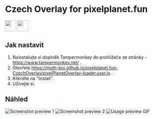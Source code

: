 # Czech Overlay for pixelplanet.fun

<a href="https://forthebadge.com"><img src="https://forthebadge.com/images/badges/made-with-typescript.svg" height="35"></a>
<a href="https://forthebadge.com"><img src="https://forthebadge.com/images/badges/powered-by-coders-sweat.svg" height="35"></a>

## Jak nastavit

1. Nainstalujte si doplněk Tampermonkey do prohlížeče ze stránky - <https://www.tampermonkey.net/> .
2. Otevřete <https://moth-boi.github.io/pixelplanet.fun-CzechOverlay/pixelPlanetOverlay-loader.user.js> .
3. Klikněte na "Install".
4. Užívejte si.

## Náhled

![Screenshot preview 1](readmeRelated/images/Screenshot1.png)
![Screenshot preview 2](readmeRelated/images/Screenshot2.png)
![Usage preview GIF](readmeRelated/images/usagePreview.gif)
